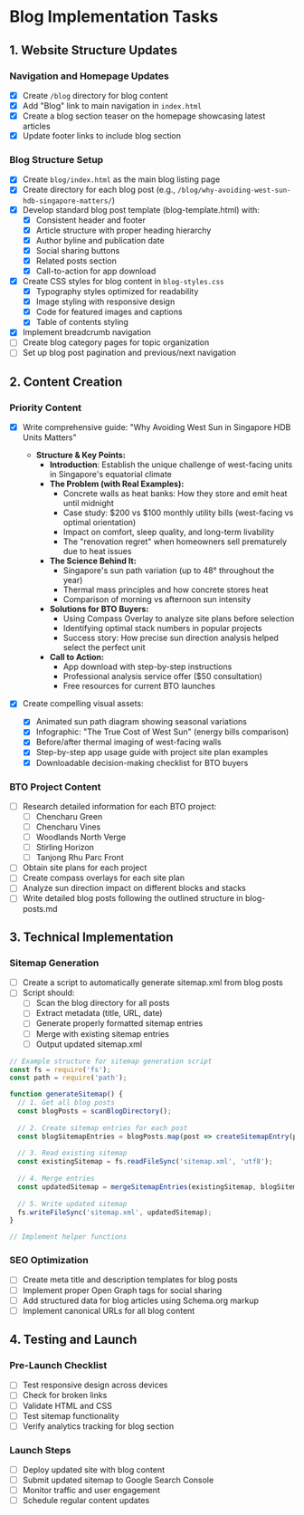 # Blog Implementation Tasks

## 1. Website Structure Updates

### Navigation and Homepage Updates
- [x] Create `/blog` directory for blog content
- [x] Add "Blog" link to main navigation in `index.html`
- [x] Create a blog section teaser on the homepage showcasing latest articles
- [x] Update footer links to include blog section

### Blog Structure Setup
- [x] Create `blog/index.html` as the main blog listing page
- [x] Create directory for each blog post (e.g., `/blog/why-avoiding-west-sun-hdb-singapore-matters/`)
- [x] Develop standard blog post template (blog-template.html) with:
  - [x] Consistent header and footer
  - [x] Article structure with proper heading hierarchy
  - [x] Author byline and publication date
  - [x] Social sharing buttons
  - [x] Related posts section
  - [x] Call-to-action for app download
- [x] Create CSS styles for blog content in `blog-styles.css`
  - [x] Typography styles optimized for readability
  - [x] Image styling with responsive design
  - [x] Code for featured images and captions
  - [x] Table of contents styling
- [x] Implement breadcrumb navigation
- [ ] Create blog category pages for topic organization
- [ ] Set up blog post pagination and previous/next navigation

## 2. Content Creation

### Priority Content
- [x] Write comprehensive guide: "Why Avoiding West Sun in Singapore HDB Units Matters"
  - **Structure & Key Points:**
    - **Introduction**: Establish the unique challenge of west-facing units in Singapore's equatorial climate
    - **The Problem (with Real Examples):**
      - Concrete walls as heat banks: How they store and emit heat until midnight
      - Case study: $200 vs $100 monthly utility bills (west-facing vs optimal orientation)
      - Impact on comfort, sleep quality, and long-term livability
      - The "renovation regret" when homeowners sell prematurely due to heat issues
    - **The Science Behind It:**
      - Singapore's sun path variation (up to 48° throughout the year)
      - Thermal mass principles and how concrete stores heat
      - Comparison of morning vs afternoon sun intensity
    - **Solutions for BTO Buyers:**
      - Using Compass Overlay to analyze site plans before selection
      - Identifying optimal stack numbers in popular projects
      - Success story: How precise sun direction analysis helped select the perfect unit
    - **Call to Action:**
      - App download with step-by-step instructions
      - Professional analysis service offer ($50 consultation)
      - Free resources for current BTO launches

- [x] Create compelling visual assets:
  - [x] Animated sun path diagram showing seasonal variations
  - [x] Infographic: "The True Cost of West Sun" (energy bills comparison)
  - [x] Before/after thermal imaging of west-facing walls
  - [x] Step-by-step app usage guide with project site plan examples
  - [x] Downloadable decision-making checklist for BTO buyers
  
### BTO Project Content
- [ ] Research detailed information for each BTO project:
  - [ ] Chencharu Green
  - [ ] Chencharu Vines
  - [ ] Woodlands North Verge
  - [ ] Stirling Horizon
  - [ ] Tanjong Rhu Parc Front
- [ ] Obtain site plans for each project
- [ ] Create compass overlays for each site plan
- [ ] Analyze sun direction impact on different blocks and stacks
- [ ] Write detailed blog posts following the outlined structure in blog-posts.md

## 3. Technical Implementation

### Sitemap Generation
- [ ] Create a script to automatically generate sitemap.xml from blog posts
- [ ] Script should:
  - [ ] Scan the blog directory for all posts
  - [ ] Extract metadata (title, URL, date)
  - [ ] Generate properly formatted sitemap entries
  - [ ] Merge with existing sitemap entries
  - [ ] Output updated sitemap.xml

```javascript
// Example structure for sitemap generation script
const fs = require('fs');
const path = require('path');

function generateSitemap() {
  // 1. Get all blog posts
  const blogPosts = scanBlogDirectory();
  
  // 2. Create sitemap entries for each post
  const blogSitemapEntries = blogPosts.map(post => createSitemapEntry(post));
  
  // 3. Read existing sitemap
  const existingSitemap = fs.readFileSync('sitemap.xml', 'utf8');
  
  // 4. Merge entries
  const updatedSitemap = mergeSitemapEntries(existingSitemap, blogSitemapEntries);
  
  // 5. Write updated sitemap
  fs.writeFileSync('sitemap.xml', updatedSitemap);
}

// Implement helper functions
```

### SEO Optimization
- [ ] Create meta title and description templates for blog posts
- [ ] Implement proper Open Graph tags for social sharing
- [ ] Add structured data for blog articles using Schema.org markup
- [ ] Implement canonical URLs for all blog content

## 4. Testing and Launch

### Pre-Launch Checklist
- [ ] Test responsive design across devices
- [ ] Check for broken links
- [ ] Validate HTML and CSS
- [ ] Test sitemap functionality
- [ ] Verify analytics tracking for blog section

### Launch Steps
- [ ] Deploy updated site with blog content
- [ ] Submit updated sitemap to Google Search Console
- [ ] Monitor traffic and user engagement
- [ ] Schedule regular content updates
